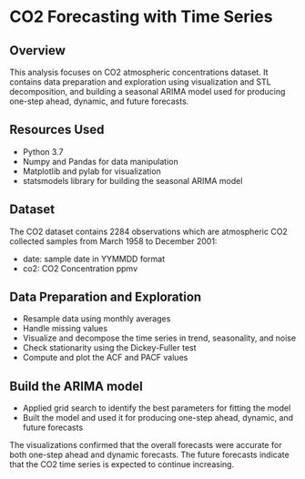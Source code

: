 # CO2 Forecasting with Time Series 
## Overview
This analysis focuses on CO2 atmospheric concentrations dataset. It contains data preparation and exploration using visualization and STL decomposition, and building a seasonal ARIMA model used for producing one-step ahead, dynamic, and future forecasts.

## Resources Used
- Python 3.7
- Numpy and Pandas for data manipulation
- Matplotlib and pylab for visualization
- statsmodels library for building the seasonal ARIMA model

## Dataset
The CO2 dataset contains 2284 observations which are atmospheric CO2 collected samples from March 1958 to December 2001:
- date: sample date in YYMMDD format
- co2: CO2 Concentration ppmv

## Data Preparation and Exploration
-	Resample data using monthly averages
-	Handle missing values 
-	Visualize and decompose the time series in trend, seasonality, and noise 
-	Check stationarity using the Dickey-Fuller test
-	Compute and plot the ACF and PACF values

## Build the ARIMA model
-	Applied grid search to identify the best parameters for fitting the model 
-	Built the model and used it for producing one-step ahead, dynamic, and future forecasts

The visualizations confirmed that the overall forecasts were accurate for both one-step ahead and dynamic forecasts. The future forecasts indicate that the CO2 time series is expected to continue increasing.
